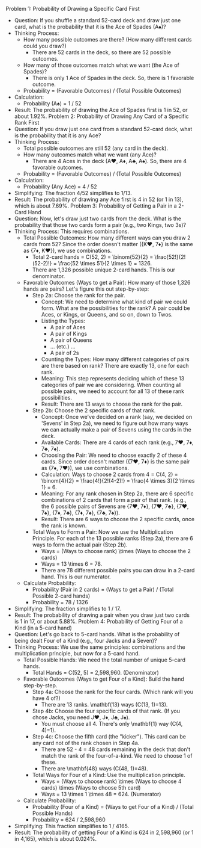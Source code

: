 Problem 1: Probability of Drawing a Specific Card First
 * Question: If you shuffle a standard 52-card deck and draw just one card, what is the probability that it is the Ace of Spades (A♠)?
 * Thinking Process:
   * How many possible outcomes are there? (How many different cards could you draw?)
     * There are 52 cards in the deck, so there are 52 possible outcomes.
   * How many of those outcomes match what we want (the Ace of Spades)?
     * There is only 1 Ace of Spades in the deck. So, there is 1 favorable outcome.
   * Probability = (Favorable Outcomes) / (Total Possible Outcomes)
 * Calculation:
   * Probability (A♠) = 1 / 52
 * Result: The probability of drawing the Ace of Spades first is 1 in 52, or about 1.92%.
Problem 2: Probability of Drawing Any Card of a Specific Rank First
 * Question: If you draw just one card from a standard 52-card deck, what is the probability that it is any Ace?
 * Thinking Process:
   * Total possible outcomes are still 52 (any card in the deck).
   * How many outcomes match what we want (any Ace)?
     * There are 4 Aces in the deck (A♥, A♦, A♣, A♠). So, there are 4 favorable outcomes.
   * Probability = (Favorable Outcomes) / (Total Possible Outcomes)
 * Calculation:
   * Probability (Any Ace) = 4 / 52
 * Simplifying: The fraction 4/52 simplifies to 1/13.
 * Result: The probability of drawing any Ace first is 4 in 52 (or 1 in 13), which is about 7.69%.
Problem 3: Probability of Getting a Pair in a 2-Card Hand
 * Question: Now, let's draw just two cards from the deck. What is the probability that those two cards form a pair (e.g., two Kings, two 3s)?
 * Thinking Process: This requires combinations.
   * Total Possible Outcomes: How many different ways can you draw 2 cards from 52? Since the order doesn't matter ({K♥, 7♦} is the same as {7♦, K♥}), we use combinations.
     * Total 2-card hands = C(52, 2) = \binom{52}{2} = \frac{52!}{2!(52-2)!} = \frac{52 \times 51}{2 \times 1} = 1326.
     * There are 1,326 possible unique 2-card hands. This is our denominator.
   * Favorable Outcomes (Ways to get a Pair): How many of those 1,326 hands are pairs? Let's figure this out step-by-step:
     * Step 2a: Choose the rank for the pair.
       * Concept: We need to determine what kind of pair we could form. What are the possibilities for the rank? A pair could be Aces, or Kings, or Queens, and so on, down to Twos.
       * Listing the Types:
         * A pair of Aces
         * A pair of Kings
         * A pair of Queens
         * ... (etc.) ...
         * A pair of 2s
       * Counting the Types: How many different categories of pairs are there based on rank? There are exactly 13, one for each rank.
       * Meaning: This step represents deciding which of these 13 categories of pair we are considering. When counting all possible pairs, we need to account for all 13 of these rank possibilities.
       * Result: There are 13 ways to choose the rank for the pair.
     * Step 2b: Choose the 2 specific cards of that rank.
       * Concept: Once we've decided on a rank (say, we decided on 'Sevens' in Step 2a), we need to figure out how many ways we can actually make a pair of Sevens using the cards in the deck.
       * Available Cards: There are 4 cards of each rank (e.g., 7♥, 7♦, 7♣, 7♠).
       * Choosing the Pair: We need to choose exactly 2 of these 4 cards. Since order doesn't matter ({7♥, 7♦} is the same pair as {7♦, 7♥}), we use combinations.
       * Calculation: Ways to choose 2 cards from 4 = C(4, 2) = \binom{4}{2} = \frac{4!}{2!(4-2)!} = \frac{4 \times 3}{2 \times 1} = 6.
       * Meaning: For any rank chosen in Step 2a, there are 6 specific combinations of 2 cards that form a pair of that rank. (e.g., the 6 possible pairs of Sevens are {7♥, 7♦}, {7♥, 7♣}, {7♥, 7♠}, {7♦, 7♣}, {7♦, 7♠}, {7♣, 7♠}).
       * Result: There are 6 ways to choose the 2 specific cards, once the rank is known.
     * Total Ways to Form a Pair: Now we use the Multiplication Principle. For each of the 13 possible ranks (Step 2a), there are 6 ways to form the actual pair (Step 2b).
       * Ways = (Ways to choose rank) \times (Ways to choose the 2 cards)
       * Ways = 13 \times 6 = 78.
       * There are 78 different possible pairs you can draw in a 2-card hand. This is our numerator.
   * Calculate Probability:
     * Probability (Pair in 2 cards) = (Ways to get a Pair) / (Total Possible 2-card hands)
     * Probability = 78 / 1326
 * Simplifying: The fraction simplifies to 1 / 17.
 * Result: The probability of drawing a pair when you draw just two cards is 1 in 17, or about 5.88%.
Problem 4: Probability of Getting Four of a Kind (in a 5-card hand)
 * Question: Let's go back to 5-card hands. What is the probability of being dealt Four of a Kind (e.g., four Jacks and a Seven)?
 * Thinking Process: We use the same principles: combinations and the multiplication principle, but now for a 5-card hand.
   * Total Possible Hands: We need the total number of unique 5-card hands.
     * Total Hands = C(52, 5) = 2,598,960. (Denominator)
   * Favorable Outcomes (Ways to get Four of a Kind): Build the hand step-by-step.
     * Step 4a: Choose the rank for the four cards. (Which rank will you have 4 of?)
       * There are 13 ranks. \mathbf{13} ways (C(13, 1)=13).
     * Step 4b: Choose the four specific cards of that rank. (If you chose Jacks, you need J♥, J♦, J♣, J♠).
       * You must choose all 4. There's only \mathbf{1} way (C(4, 4)=1).
     * Step 4c: Choose the fifth card (the "kicker"). This card can be any card not of the rank chosen in Step 4a.
       * There are 52 - 4 = 48 cards remaining in the deck that don't match the rank of the four-of-a-kind. We need to choose 1 of these.
       * There are \mathbf{48} ways (C(48, 1)=48).
     * Total Ways for Four of a Kind: Use the multiplication principle.
       * Ways = (Ways to choose rank) \times (Ways to choose 4 cards) \times (Ways to choose 5th card)
       * Ways = 13 \times 1 \times 48 = 624. (Numerator)
   * Calculate Probability:
     * Probability (Four of a Kind) = (Ways to get Four of a Kind) / (Total Possible Hands)
     * Probability = 624 / 2,598,960
 * Simplifying: This fraction simplifies to 1 / 4165.
 * Result: The probability of getting Four of a Kind is 624 in 2,598,960 (or 1 in 4,165), which is about 0.024%.

